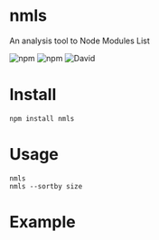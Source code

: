 # nmls
An analysis tool to Node Modules List

![npm](https://img.shields.io/npm/v/nmls.svg)
![npm](https://img.shields.io/npm/dt/nmls.svg)
![David](https://img.shields.io/david/cenfun/nmls.svg)

# Install
```
npm install nmls
```

# Usage
```
nmls
nmls --sortby size
```

# Example
```

```